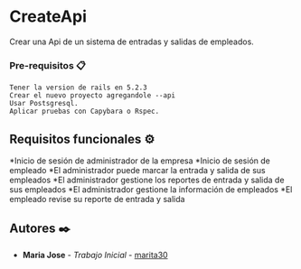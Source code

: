 # CreateApi
Crear una Api de un sistema de entradas y salidas de empleados.

### Pre-requisitos 📋
```
Tener la version de rails en 5.2.3
Crear el nuevo proyecto agregandole --api
Usar Postsgresql.
Aplicar pruebas con Capybara o Rspec.
```
## Requisitos funcionales ⚙️
*Inicio de sesión de administrador de la empresa
*Inicio de sesión de empleado
*El administrador puede marcar la entrada y salida de sus empleados
*El administrador gestione los reportes de entrada y salida de sus empleados
*El administrador gestione la información de empleados
*El empleado revise su reporte de entrada y salida

## Autores ✒️
* **Maria Jose** - *Trabajo Inicial* - [marita30](https:https://github.com/marita30)



